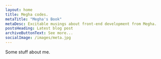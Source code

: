 ```yaml
---
layout: home
title: Megha codes.
metaTitle: "Megha's Book"
metaDesc: Excitable musings about front-end development from Megha.
postsHeading: Latest blog post
archiveButtonText: See more...
socialImage: /images/meta.jpg
---
```


Some stuff about me.
